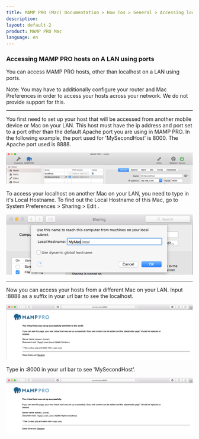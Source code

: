```yaml
---
title: MAMP PRO (Mac) Documentation > How Tos > General > Accessing localhost on a LAN using ports
description: 
layout: default-2
product: MAMP PRO Mac
language: en
---
```


### Accessing MAMP PRO hosts on A LAN using ports

You can access MAMP PRO hosts, other than localhost on a LAN using ports.

<div class="alert" role="alert">
Note: You may have to additionally configure your router and Mac Preferences in order to access your hosts across your network. We do not provide support for this.
</div>

---

You first need to set up your host that will be accessed from another mobile device or Mac on your LAN. This host must have the ip address and port set to a port other than the default Apache port you are using in MAMP PRO. In the following example, the port used for 'MySecondHost' is 8000. The Apache port used is 8888.

![MAMP](/en/MAMP-PRO-Mac/How-Tos/General/AccessingOnLANOtherHostsPorts/MySecondHost.png)

To access your localhost on another Mac on your LAN, you need to type in it's Local Hostname. To find out the Local Hostname of this Mac, go to System Preferences > Sharing > Edit .

![MAMP](/en/MAMP-PRO-Mac/How-Tos/General/AccessingOnLANOtherHostsPorts/LocalHostName.png)

---

Now you can access your hosts from a different Mac on your LAN. Input :8888 as a suffix in your url bar to see the localhost. 

![MAMP](/en/MAMP-PRO-Mac/How-Tos/General/AccessingOnLANOtherHostsPorts/LocalHostPage.png)

Type in :8000 in your url bar to see 'MySecondHost'.

![MAMP](/en/MAMP-PRO-Mac/How-Tos/General/AccessingOnLANOtherHostsPorts/MySecondHostPage.png)





